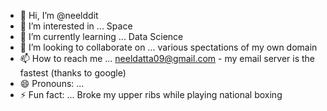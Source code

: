 - 👋 Hi, I’m @neelddit
- 👀 I’m interested in ... Space  
- 🌱 I’m currently learning ... Data Science
- 💞️ I’m looking to collaborate on ... various spectations of my own domain   
- 📫 How to reach me ... neeldatta09@gmail.com - my email server is the fastest (thanks to google)
- 😄 Pronouns: ...
- ⚡ Fun fact: ... Broke my upper ribs while playing national boxing

<!---
neelddit/neelddit is a ✨ special ✨ repository because its `README.md` (this file) appears on your GitHub profile.
You can click the Preview link to take a look at your changes.
--->
